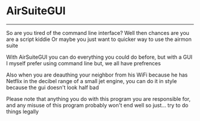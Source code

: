 # AirSuiteGUI
<hr />
So are you tired of the command line interface? Well then chances are you are a script kiddie
Or maybe you just want to quicker way to use the airmon suite

With AirSuiteGUI you can do everything you could do before, but with a GUI
I myself prefer using command line but, we all have prefrences

Also when you are deauthing your neighbor from his WiFi because he has Netflix in the decibel
range of a small jet engine, you can do it in style because the gui doesn't look half bad

Please note that anything you do with this program you are responsible for, and any misuse
of this program probably won't end well so just... try to do things legally
